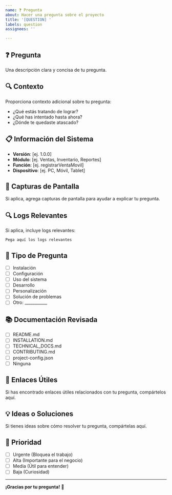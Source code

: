 ```yaml
---
name: ❓ Pregunta
about: Hacer una pregunta sobre el proyecto
title: '[QUESTION] '
labels: question
assignees: ''

---
```


## ❓ Pregunta
Una descripción clara y concisa de tu pregunta.

## 🔍 Contexto
Proporciona contexto adicional sobre tu pregunta:
- ¿Qué estás tratando de lograr?
- ¿Qué has intentado hasta ahora?
- ¿Dónde te quedaste atascado?

## 📋 Información del Sistema
 - **Versión**: [ej. 1.0.0]
 - **Módulo**: [ej. Ventas, Inventario, Reportes]
 - **Función**: [ej. registrarVentaMovil]
 - **Dispositivo**: [ej. PC, Móvil, Tablet]

## 📱 Capturas de Pantalla
Si aplica, agrega capturas de pantalla para ayudar a explicar tu pregunta.

## 🔍 Logs Relevantes
Si aplica, incluye logs relevantes:

```
Pega aquí los logs relevantes
```

## 🎯 Tipo de Pregunta
- [ ] Instalación
- [ ] Configuración
- [ ] Uso del sistema
- [ ] Desarrollo
- [ ] Personalización
- [ ] Solución de problemas
- [ ] Otro: ___________

## 📚 Documentación Revisada
- [ ] README.md
- [ ] INSTALLATION.md
- [ ] TECHNICAL_DOCS.md
- [ ] CONTRIBUTING.md
- [ ] project-config.json
- [ ] Ninguna

## 🔗 Enlaces Útiles
Si has encontrado enlaces útiles relacionados con tu pregunta, compártelos aquí.

## 💡 Ideas o Soluciones
Si tienes ideas sobre cómo resolver tu pregunta, compártelas aquí.

## 🎯 Prioridad
- [ ] Urgente (Bloquea el trabajo)
- [ ] Alta (Importante para el negocio)
- [ ] Media (Útil para entender)
- [ ] Baja (Curiosidad)

---

**¡Gracias por tu pregunta!** 🙏
